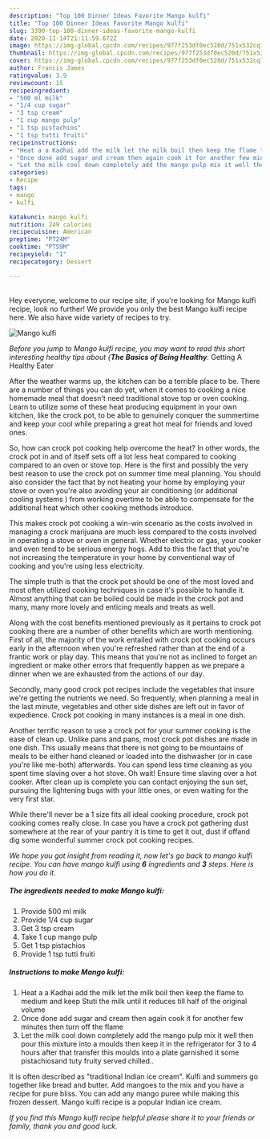 ```yaml
---
description: "Top 100 Dinner Ideas Favorite Mango kulfi"
title: "Top 100 Dinner Ideas Favorite Mango kulfi"
slug: 3390-top-100-dinner-ideas-favorite-mango-kulfi
date: 2020-11-14T21:11:59.672Z
image: https://img-global.cpcdn.com/recipes/977f253df0ec520d/751x532cq70/mango-kulfi-recipe-main-photo.jpg
thumbnail: https://img-global.cpcdn.com/recipes/977f253df0ec520d/751x532cq70/mango-kulfi-recipe-main-photo.jpg
cover: https://img-global.cpcdn.com/recipes/977f253df0ec520d/751x532cq70/mango-kulfi-recipe-main-photo.jpg
author: Francis James
ratingvalue: 3.9
reviewcount: 15
recipeingredient:
- "500 ml milk"
- "1/4 cup sugar"
- "3 tsp cream"
- "1 cup mango pulp"
- "1 tsp pistachios"
- "1 tsp tutti fruiti"
recipeinstructions:
- "Heat a a Kadhai add the milk let the milk boil then keep the flame to medium and keep Stuti the milk until it reduces till half of the original volume"
- "Once done add sugar and cream then again cook it for another few minutes then turn off the flame"
- "Let the milk cool down completely add the mango pulp mix it well then pour this mixture into a moulds then keep it in the refrigerator for 3 to 4 hours after that transfer this moulds into a plate garnished it some pistachiosand tuty fruity served chilled.."
categories:
- Recipe
tags:
- mango
- kulfi

katakunci: mango kulfi 
nutrition: 249 calories
recipecuisine: American
preptime: "PT24M"
cooktime: "PT59M"
recipeyield: "1"
recipecategory: Dessert

---
```

<br>
Hey everyone, welcome to our recipe site, if you're looking for Mango kulfi recipe, look no further! We provide you only the best Mango kulfi recipe here. We also have wide variety of recipes to try.
<br>


![Mango kulfi](https://img-global.cpcdn.com/recipes/977f253df0ec520d/751x532cq70/mango-kulfi-recipe-main-photo.jpg)

<i>Before you jump to Mango kulfi recipe, you may want to read this short interesting healthy tips about {<strong>The Basics of Being Healthy</strong>.</i>
Getting A Healthy Eater


After the weather warms up, the kitchen can be a terrible place to be. There are a number of things you can do yet, when it comes to cooking a nice homemade meal that doesn't need traditional stove top or oven cooking. Learn to utilize some of these heat producing equipment in your own kitchen, like the crock pot, to be able to genuinely conquer the summertime and keep your cool while preparing a great hot meal for friends and loved ones.

So, how can crock pot cooking help overcome the heat? In other words, the crock pot in and of itself sets off a lot less heat compared to cooking compared to an oven or stove top. Here is the first and possibly the very best reason to use the crock pot on summer time meal planning. You should also consider the fact that by not heating your home by employing your stove or oven you're also avoiding your air conditioning (or additional cooling systems ) from working overtime to be able to compensate for the additional heat which other cooking methods introduce.

This makes crock pot cooking a win-win scenario as the costs involved in managing a crock marijuana are much less compared to the costs involved in operating a stove or oven in general. Whether electric or gas, your cooker and oven tend to be serious energy hogs. Add to this the fact that you're not increasing the temperature in your home by conventional way of cooking and you're using less electricity.

 The simple truth is that the crock pot should be one of the most loved and most often utilized cooking techniques in case it's possible to handle it.  Almost anything that can be boiled could be made in the crock pot and many, many more lovely and enticing meals and treats as well.



Along with the cost benefits mentioned previously as it pertains to crock pot cooking there are a number of other benefits which are worth mentioning. First of all, the majority of the work entailed with crock pot cooking occurs early in the afternoon when you're refreshed rather than at the end of a frantic work or play day. This means that you're not as inclined to forget an ingredient or make other errors that frequently happen as we prepare a dinner when we are exhausted from the actions of our day.

Secondly, many good crock pot recipes include the vegetables that insure we're getting the nutrients we need. So frequently, when planning a meal in the last minute, vegetables and other side dishes are left out in favor of expedience. Crock pot cooking in many instances is a meal in one dish.

Another terrific reason to use a crock pot for your summer cooking is the ease of clean up.  Unlike pans and pans, most crock pot dishes are made in one dish. This usually means that there is not going to be mountains of meals to be either hand cleaned or loaded into the dishwasher (or in case you're like me-both) afterwards. You can spend less time cleaning as you spent time slaving over a hot stove. Oh wait! Ensure time slaving over a hot cooker. After clean up is complete you can contact enjoying the sun set, pursuing the lightening bugs with your little ones, or even waiting for the very first star.

While there'll never be a 1 size fits all ideal cooking procedure, crock pot cooking comes really close. In case you have a crock pot gathering dust somewhere at the rear of your pantry it is time to get it out, dust if offand dig some wonderful summer crock pot cooking recipes.


<i>We hope you got insight from reading it, now let's go back to mango kulfi recipe. You can have mango kulfi using <strong>6</strong> ingredients and <strong>3</strong> steps. Here is how you do it.
</i>

##### The ingredients needed to make Mango kulfi:

1. Provide 500 ml milk
1. Provide 1/4 cup sugar
1. Get 3 tsp cream
1. Take 1 cup mango pulp
1. Get 1 tsp pistachios
1. Provide 1 tsp tutti fruiti


##### Instructions to make Mango kulfi:

1. Heat a a Kadhai add the milk let the milk boil then keep the flame to medium and keep Stuti the milk until it reduces till half of the original volume
1. Once done add sugar and cream then again cook it for another few minutes then turn off the flame
1. Let the milk cool down completely add the mango pulp mix it well then pour this mixture into a moulds then keep it in the refrigerator for 3 to 4 hours after that transfer this moulds into a plate garnished it some pistachiosand tuty fruity served chilled..


It is often described as &#34;traditional Indian ice cream&#34;. Kulfi and summers go together like bread and butter. Add mangoes to the mix and you have a recipe for pure bliss. You can add any mango puree while making this frozen dessert. Mango kulfi recipe is a popular Indian ice cream. 

<i>If you find this Mango kulfi recipe helpful please share it to your friends or family, thank you and good luck.</i>
